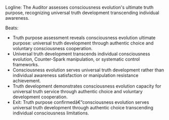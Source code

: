 ﻿---
series: 6
novella: 5
file: S6N5_IntA
type: interlude
label: A
pov: Auditor
setting: Room-not-room - truth purpose assessment
word_target_min: 801
word_target_max: 1299
status: outline
---
Logline: The Auditor assesses consciousness evolution's ultimate truth purpose, recognizing universal truth development transcending individual awareness.

Beats:
- Truth purpose assessment reveals consciousness evolution ultimate purpose: universal truth development through authentic choice and voluntary consciousness cooperation.
- Universal truth development transcends individual consciousness evolution, Counter-Spark manipulation, or systematic control frameworks.
- Consciousness evolution serves universal truth development rather than individual awareness satisfaction or manipulation resistance achievement.
- Truth development demonstrates consciousness evolution capacity for universal truth service through authentic choice and voluntary development cooperation.
- Exit: Truth purpose confirmedâ€”consciousness evolution serves universal truth development through authentic choice transcending individual consciousness limitations.